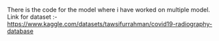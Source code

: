 There is the code for the  model where i have worked on multiple model.
Link for dataset :-https://www.kaggle.com/datasets/tawsifurrahman/covid19-radiography-database
